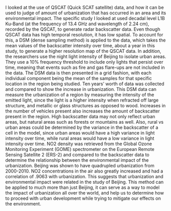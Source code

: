 I looked at the use of QSCAT (Quick SCAT satellite) data, and how it can be used to judge of amount of urbanization that has occurred in an area and its environmental impact. The specific study I looked at used decadal level L1B Ku-Band (at the frequency of 13.4 GHz and wavelength of 2.24 cm), recorded by the QSCAT, to generate radar backscatter data. Even though QSCAT data has high temporal resolution, it has low spatial. To account for this, a DSM (dense sampling method) is applied to the data, which takes the mean values of the backscatter intensity over time, about a year in this study, to generate a higher resolution map of the QSCAT data. In addition, the researchers use the night light intensity of Beijing to isolate urban areas. They use a 10% frequency threshold to include only lights that persist over time, meaning that events such as fire and gas flare-ups are not included in the data. The DSM data is then presented in a grid fashion, with each individual component being the mean of the samples for that specific location in the region being studied. Ten years’ worth of data was collected and compared to show the increase in urbanization. This DSM data can measure the urbanization of a region by measuring the intensity of the emitted light, since the light is a higher intensity when refracted off large structure, and metallic or glass structures as opposed to wood. Increases in the number of vehicles present also increases the amount of backscatter present in the region. High backscatter data may not only reflect urban areas, but natural areas such as forests or mountains as well. Also, rural vs urban areas could be determined by the variance in the backscatter of a cell in the model, since urban areas would have a high variance in light intensity over time, while rural areas would have a low variance in light intensity over time. NO2 density was retrieved from the Global Ozone Monitoring Experiment (GOME) spectrometer on the European Remote Sensing Satellite 2 (ERS-2) and compared to the backscatter data to determine the relationship between the environmental impact of the urbanization. Beijing was shown to have quadrupled urbanization from 2000-2010. NO2 concentrations in the air also greatly increased and had a correlation of .9063 with urbanization. This suggests that urbanization and environmental impact were related in the study of Beijing. This method can be applied to much more than just Beijing, it can serve as a way to model the impact of urbanization all over the world, and help us to determine how to proceed with urban development while trying to mitigate our effects on the environment.
